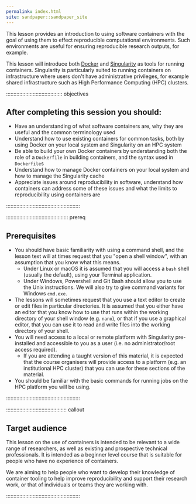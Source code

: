 ```yaml
---
permalink: index.html
site: sandpaper::sandpaper_site
---
```


This lesson provides an introduction to using software containers with the goal of using them to effect reproducible computational environments. Such environments are useful for ensuring reproducible research outputs, for example.

This lesson will introduce both [Docker](https://www.docker.com/) and [Singularity](https://sylabs.io/singularity/) as tools for running containers. Singularity is particularly suited to running containers on infrastructure where users don't have administrative privileges, for example shared infrastructure such as High Performance Computing (HPC) clusters.

::::::::::::::::::::::::::::::::::::::  objectives

## After completing this session you should:

- Have an understanding of what software containers are, why they are useful
  and the common terminology used
- Understand how to use existing containers for common tasks, both by using 
  Docker on your local system and Singularity on an HPC system
- Be able to build your own Docker containers by understanding both the role
  of a `Dockerfile` in building containers, and the syntax used in `Dockerfile`s
- Understand how to manage Docker containers on your local system and how to 
  manage the Singularity cache
- Appreciate issues around reproducibility in software, understand how
  containers can address some of these issues and what the limits to
  reproducibility using containers are

::::::::::::::::::::::::::::::::::::::::::::::::::

::::::::::::::::::::::::::::::::::::::::::  prereq

## Prerequisites

- You should have basic familiarity with using a command shell, and the lesson text will at times request that you "open a shell window", with an assumption that you know what this means.
  - Under Linux or macOS it is assumed that you will access a `bash` shell (usually the default), using your Terminal application.
  - Under Windows, Powershell and Git Bash should allow you to use the Unix instructions. We will also try to give command variants for Windows `cmd.exe`.
- The lessons will sometimes request that you use a text editor to create or edit files in particular directories. It is assumed that you either have an editor that you know how to use that runs within the working directory of your shell window (e.g. `nano`), or that if you use a graphical editor, that you can use it to read and write files into the working directory of your shell.
- You will need access to a local or remote platform with Singularity pre-installed and accessible to you as a user (i.e. no administrator/root access required).
  - If you are attending a taught version of this material, it is expected that the course organisers will provide access to a platform (e.g. an institutional HPC cluster) that you can use for these sections of the material.
- You should be familiar with the basic commands for running jobs on the HPC platform you will be using.

<!-- - The platform you will be using should also have MPI installed (required for episode 8).-->

::::::::::::::::::::::::::::::::::::::::::::::::::

:::::::::::::::::::::::::::::::::::::::::  callout

## Target audience

This lesson on the use of containers is intended to be relevant to a wide range of
researchers, as well as existing and prospective technical professionals. It is
intended as a beginner level course that is suitable for people who have no
experience of containers.

We are aiming to help people who want to develop their knowledge of container
tooling to help improve reproducibility and support their research work, or
that of individuals or teams they are working with.

<!-- We provide more detail on specific roles that might benefit from this course on
the [Learner Profiles](/profiles.html) page. -->

::::::::::::::::::::::::::::::::::::::::::::::::::

